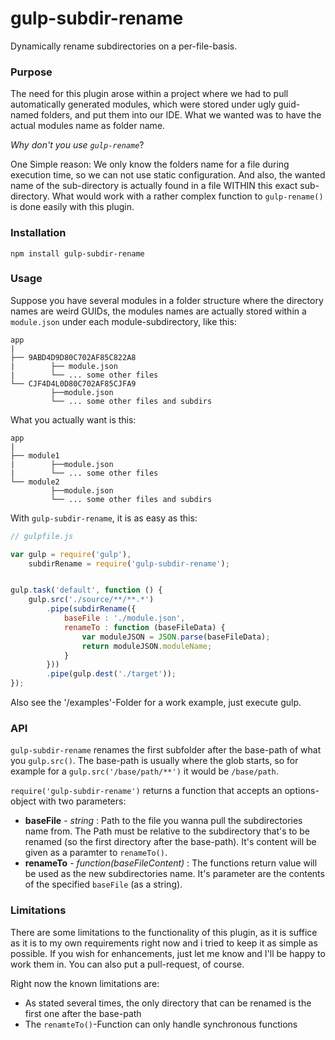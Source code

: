 gulp-subdir-rename
===================
Dynamically rename subdirectories on a per-file-basis.

### Purpose
The need for this plugin arose within a project where we had to pull automatically 
generated modules, which were stored under ugly guid-named folders, and put them into our IDE. 
What we wanted was to have the actual modules name as folder name.

*Why don't you use `gulp-rename`*?

One Simple reason: We only know the folders name for a file during execution time,
so we can not use static configuration. And also, the wanted name of the sub-directory
is actually found in a file WITHIN this exact sub-directory. What would work with a rather complex function
to `gulp-rename()` is done easily with this plugin.

### Installation
`npm install gulp-subdir-rename`

### Usage
Suppose you have several modules in a folder structure where the directory names are weird GUIDs, the modules names are
actually stored within a `module.json` under each module-subdirectory, like this:
```
app
|
├── 9ABD4D9D80C702AF85C822A8
|        ├── module.json
|        └── ... some other files
└── CJF4D4L0D80C702AF85CJFA9
         ├──module.json
         └── ... some other files and subdirs
```

What you actually want is this:
```
app
|
├── module1
|        ├──module.json
|        └── ... some other files
└── module2
         ├──module.json
         └── ... some other files and subdirs
```

With `gulp-subdir-rename`, it is as easy as this:
```JavaScript
// gulpfile.js

var gulp = require('gulp'),
	subdirRename = require('gulp-subdir-rename');


gulp.task('default', function () {
	gulp.src('./source/**/**.*')
		.pipe(subdirRename({
			baseFile : './module.json',
			renameTo : function (baseFileData) {
				var moduleJSON = JSON.parse(baseFileData);
				return moduleJSON.moduleName;
			}
		}))
		.pipe(gulp.dest('./target'));
});
```
Also see the '/examples'-Folder for a work example, just execute gulp.

### API
`gulp-subdir-rename` renames the first subfolder after the base-path of what you `gulp.src()`. The base-path is usually
where the glob starts, so for example for a  `gulp.src('/base/path/**')` it would be `/base/path`.

`require('gulp-subdir-rename')` returns a function that accepts an options-object with two parameters:

* **baseFile** - *string* : Path to the file you wanna pull the subdirectories name from. The Path must be relative
to the subdirectory that's to be renamed (so the first directory after the base-path). It's content will be given as a
paramter to `renameTo()`.
* **renameTo** - *function(baseFileContent)* : The functions return value will be used as the new subdirectories name.
It's parameter are the contents of the specified `baseFile` (as a string).

### Limitations
There are some limitations to the functionality of this plugin, as it is suffice as it is to my own requirements
right now and i tried to keep it as simple as possible. If you wish for enhancements, just let me know and I'll be
happy to work them in. You can also put a pull-request, of course.

Right now the known limitations are:

* As stated several times, the only directory that can be renamed is the first one after the base-path
* The `renamteTo()`-Function can only handle synchronous functions
